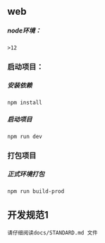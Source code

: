 ## web

##### node环境：
	>12

### 启动项目：

##### 安装依赖

`npm install`
##### 启动项目

`npm run dev`

### 打包项目

##### 正式环境打包
`npm run build-prod`

## 开发规范1

	请仔细阅读docs/STANDARD.md 文件
